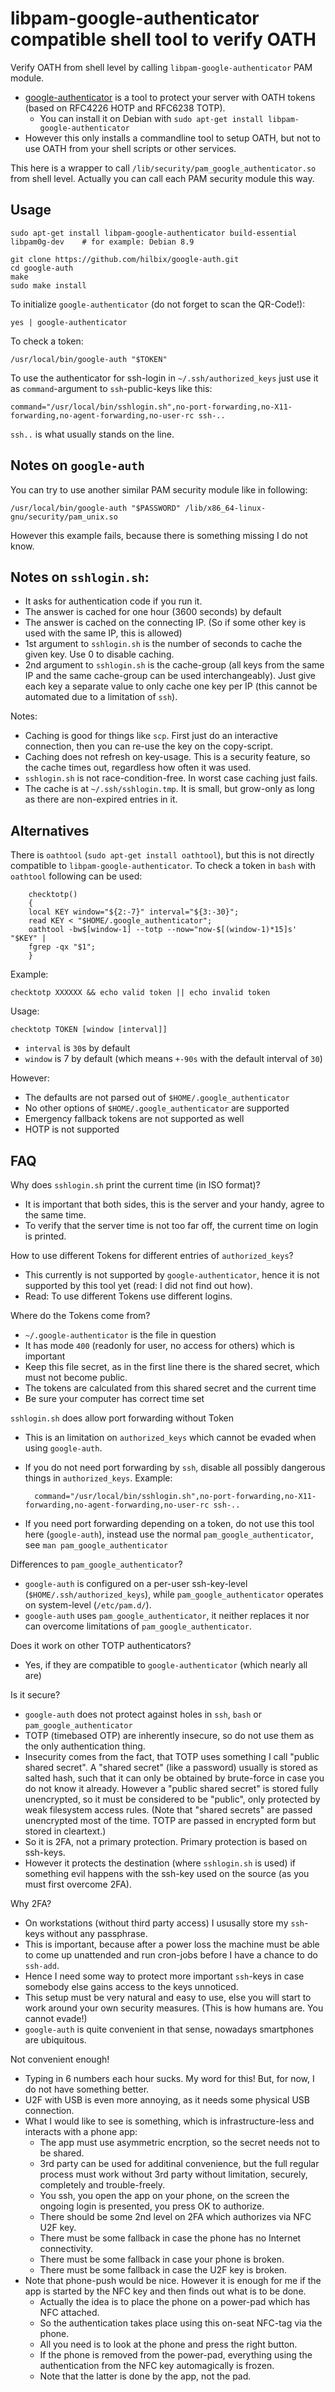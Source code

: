 # libpam-google-authenticator compatible shell tool to verify OATH

Verify OATH from shell level by calling `libpam-google-authenticator` PAM module.

- [google-authenticator](https://github.com/google/google-authenticator-libpam) is a tool to protect your server with OATH tokens (based on RFC4226 HOTP and RFC6238 TOTP).
  - You can install it on Debian with `sudo apt-get install libpam-google-authenticator`
- However this only installs a commandline tool to setup OATH, but not to use OATH from your shell scripts or other services.

This here is a wrapper to call `/lib/security/pam_google_authenticator.so` from shell level.
Actually you can call each PAM security module this way.


## Usage

    sudo apt-get install libpam-google-authenticator build-essential libpam0g-dev    # for example: Debian 8.9

    git clone https://github.com/hilbix/google-auth.git
    cd google-auth
    make
    sudo make install

To initialize `google-authenticator` (do not forget to scan the QR-Code!):

	yes | google-authenticator

To check a token:

    /usr/local/bin/google-auth "$TOKEN"

To use the authenticator for ssh-login in `~/.ssh/authorized_keys` just use it as `command`-argument to `ssh`-public-keys like this:

	command="/usr/local/bin/sshlogin.sh",no-port-forwarding,no-X11-forwarding,no-agent-forwarding,no-user-rc ssh-..

`ssh..` is what usually stands on the line.


## Notes on `google-auth`

You can try to use another similar PAM security module like in following:

    /usr/local/bin/google-auth "$PASSWORD" /lib/x86_64-linux-gnu/security/pam_unix.so

However this example fails, because there is something missing I do not know.


## Notes on `sshlogin.sh`:

- It asks for authentication code if you run it.
- The answer is cached for one hour (3600 seconds) by default
- The answer is cached on the connecting IP.  (So if some other key is used with the same IP, this is allowed)
- 1st argument to `sshlogin.sh` is the number of seconds to cache the given key.  Use 0 to disable caching.
- 2nd argument to `sshlogin.sh` is the cache-group (all keys from the same IP and the same cache-group can be used interchangeably).  Just give each key a separate value to only cache one key per IP (this cannot be automated due to a limitation of `ssh`).

Notes:

- Caching is good for things like `scp`.  First just do an interactive connection, then you can re-use the key on the copy-script.
- Caching does not refresh on key-usage.  This is a security feature, so the cache times out, regardless how often it was used.
- `sshlogin.sh` is not race-condition-free.  In worst case caching just fails.
- The cache is at `~/.ssh/sshlogin.tmp`.  It is small, but grow-only as long as there are non-expired entries in it.


## Alternatives

There is `oathtool` (`sudo apt-get install oathtool`), but this is not directly compatible to `libpam-google-authenticator`.  To check a token in `bash` with `oathtool` following can be used:

        checktotp()
        {
        local KEY window="${2:-7}" interval="${3:-30}";
        read KEY < "$HOME/.google_authenticator";
        oathtool -bw$[window-1] --totp --now="now-$[(window-1)*15]s' "$KEY" |
        fgrep -qx "$1";
        }

Example:

	checktotp XXXXXX && echo valid token || echo invalid token

Usage:

	checktotp TOKEN [window [interval]]

- `interval` is `30`s by default
- `window` is 7 by default (which means `+-90s` with the default interval of `30`)

However:

- The defaults are not parsed out of `$HOME/.google_authenticator`
- No other options of `$HOME/.google_authenticator` are supported
- Emergency fallback tokens are not supported as well
- HOTP is not supported


## FAQ

Why does `sshlogin.sh` print the current time (in ISO format)?

- It is important that both sides, this is the server and your handy, agree to the same time.
- To verify that the server time is not too far off, the current time on login is printed.

How to use different Tokens for different entries of `authorized_keys`?

- This currently is not supported by `google-authenticator`, hence it is not supported by this tool yet (read: I did not find out how).
- Read: To use different Tokens use different logins.

Where do the Tokens come from?

- `~/.google-authenticator` is the file in question
- It has mode `400` (readonly for user, no access for others) which is important
- Keep this file secret, as in the first line there is the shared secret, which must not become public.
- The tokens are calculated from this shared secret and the current time
- Be sure your computer has correct time set

`sshlogin.sh` does allow port forwarding without Token

- This is an limitation on `authorized_keys` which cannot be evaded when using `google-auth`.
- If you do not need port forwarding by `ssh`, disable all possibly dangerous things in `authorized_keys`.  Example:

        command="/usr/local/bin/sshlogin.sh",no-port-forwarding,no-X11-forwarding,no-agent-forwarding,no-user-rc ssh-..

- If you need port forwarding depending on a token, do not use this tool here (`google-auth`),
  instead use the normal `pam_google_authenticator`, see `man pam_google_authenticator`

Differences to `pam_google_authenticator`?

- `google-auth` is configured on a per-user ssh-key-level (`$HOME/.ssh/authorized_keys`),
   while `pam_google_authenticator` operates on system-level (`/etc/pam.d/`).
- `google-auth` uses `pam_google_authenticator`, it neither replaces it nor can overcome limitations of `pam_google_authenticator`.

Does it work on other TOTP authenticators?

- Yes, if they are compatible to `google-authenticator` (which nearly all are)

Is it secure?

- `google-auth` does not protect against holes in `ssh`, `bash` or `pam_google_authenticator`
- TOTP (timebased OTP) are inherently insecure, so do not use them as the only authentication thing.
- Insecurity comes from the fact, that TOTP uses something I call "public shared secret".
  A "shared secret" (like a password) usually is stored as salted hash, such that it can only be obtained by brute-force in case you do not know it already.
  However a "public shared secret" is stored fully unencrypted, so it must be considered to be "public", only protected by weak filesystem access rules.
  (Note that "shared secrets" are passed unencrypted most of the time.  TOTP are passed in encrypted form but stored in cleartext.)
- So it is 2FA, not a primary protection.  Primary protection is based on ssh-keys.
- However it protects the destination (where `sshlogin.sh` is used) if something evil happens with the ssh-key used on the source (as you must first overcome 2FA).

Why 2FA?

- On workstations (without third party access) I ususally store my `ssh`-keys without any passphrase.
- This is important, because after a power loss the machine must be able to come up unattended and run cron-jobs before I have a chance to do `ssh-add`.
- Hence I need some way to protect more important `ssh`-keys in case somebody else gains access to the keys unnoticed.
- This setup must be very natural and easy to use, else you will start to work around your own security measures.  (This is how humans are.  You cannot evade!)
- `google-auth` is quite convenient in that sense, nowadays smartphones are ubiquitous.

Not convenient enough!

- Typing in 6 numbers each hour sucks.  My word for this!  But, for now, I do not have something better.
- U2F with USB is even more annoying, as it needs some physical USB connection.
- What I would like to see is something, which is infrastructure-less and interacts with a phone app:
  - The app must use asymmetric encrption, so the secret needs not to be shared.
  - 3rd party can be used for additinal convenience, but the full regular process must work without 3rd party without limitation, securely, completely and trouble-freely.
  - You ssh, you open the app on your phone, on the screen the ongoing login is presented, you press OK to authorize.
  - There should be some 2nd level on 2FA which authorizes via NFC U2F key.
  - There must be some fallback in case the phone has no Internet connectivity.
  - There must be some fallback in case your phone is broken.
  - There must be some fallback in case the U2F key is broken.
- Note that phone-push would be nice.  However it is enough for me if the app is started by the NFC key and then finds out what is to be done.
  - Actually the idea is to place the phone on a power-pad which has NFC attached.
  - So the authentication takes place using this on-seat NFC-tag via the phone.
  - All you need is to look at the phone and press the right button.
  - If the phone is removed from the power-pad, everything using the authentication from the NFC key automagically is frozen.
  - Note that the latter is done by the app, not the pad.

